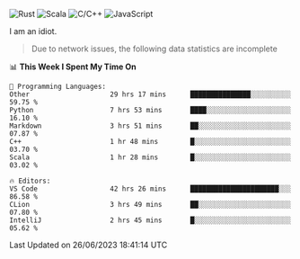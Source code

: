 ![Rust](https://img.shields.io/badge/Rust-000000?style=flat-square&logo=rust&logoColor=white)
![Scala](https://img.shields.io/badge/Scala-DC322F?style=flat-square&logo=Scala)
![C/C++](https://img.shields.io/badge/C++-00599c?style=flat-square&logo=C%2B%2B)
![JavaScript](https://img.shields.io/badge/JavaScript-323330?style=flat-square&logo=javascript&logoColor=F7DF1E)

I am an idiot.

> Due to network issues, the following data statistics are incomplete

<!--START_SECTION:waka-->
📊 **This Week I Spent My Time On** 

```text
💬 Programming Languages: 
Other                    29 hrs 17 mins      ███████████████░░░░░░░░░░   59.75 % 
Python                   7 hrs 53 mins       ████░░░░░░░░░░░░░░░░░░░░░   16.10 % 
Markdown                 3 hrs 51 mins       ██░░░░░░░░░░░░░░░░░░░░░░░   07.87 % 
C++                      1 hr 48 mins        █░░░░░░░░░░░░░░░░░░░░░░░░   03.70 % 
Scala                    1 hr 28 mins        █░░░░░░░░░░░░░░░░░░░░░░░░   03.02 % 

🔥 Editors: 
VS Code                  42 hrs 26 mins      ██████████████████████░░░   86.58 % 
CLion                    3 hrs 49 mins       ██░░░░░░░░░░░░░░░░░░░░░░░   07.80 % 
IntelliJ                 2 hrs 45 mins       █░░░░░░░░░░░░░░░░░░░░░░░░   05.62 % 
```


 Last Updated on 26/06/2023 18:41:14 UTC
<!--END_SECTION:waka-->
